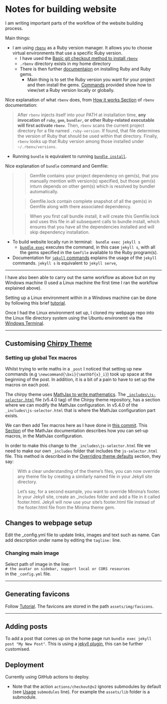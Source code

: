 # Notes for building website

I am writing important parts of the workflow of the website building process.  

Main things:
- I am using [`rbenv`](https://github.com/rbenv/rbenv#seamlessly-manage-your-apps-ruby-environment-with-rbenv) as a Ruby version manager. It allows you to choose virtual environments that use a specific Ruby version.
  - I have used the [Basic git checkout method to install `rbenv`](https://github.com/rbenv/rbenv#basic-git-checkout)
  - `.rbenv` directory exists in my home directory
  - There is then further [documentaion](https://github.com/rbenv/rbenv#installing-ruby-versions) on installing Ruby and Ruby gems.
    - Main thing is to set the Ruby version you want for your project and then install the gems. [Commands](https://github.com/rbenv/rbenv#command-reference) provided show how to view/set a Ruby version locally or globally.

Nice explanation of what `rbenv` does, from [How it works Section](https://github.com/rbenv/rbenv#how-it-works) of `rbenv` documentation:
> After `rbenv` injects itself into your PATH at installation time, **any invocation of `ruby`, `gem`, `bundler`, or other Ruby-related executable will first activate `rbenv`**. Then, `rbenv` scans the current project directory for a file named `.ruby-version`. If found, that file determines the version of Ruby that should be used within that directory. Finally, `rbenv` looks up that Ruby version among those installed under `~/.rbenv/versions`.     

- Running `bundle` is equivalent to running [`bundle install`](https://bundler.io/v2.4/man/bundle-install.1.html#DESCRIPTION).

Nice explanation of `bundle` command and Gemfile:

>>Gemfile contains your project dependency on gem(s), that you manually mention with version(s) specified, but those gem(s) inturn depends on other gem(s) which is resolved by bundler automatically.
>
>>Gemfile.lock contain complete snapshot of all the gem(s) in Gemfile along with there associated dependency.
>
>>When you first call bundle install, it will create this Gemfile.lock and uses this file in all subsequent calls to bundle install, which ensures that you have all the dependencies installed and will skip dependency installation.

- To build website locally run in terminal: ` bundle exec jekyll s`
  - [`bundle exec`](https://bundler.io/v2.4/man/bundle-exec.1.html) executes the command, in this case `jekyll s`, with all the gems specified in the `Gemfile` available to the Ruby program(s).
- Documentation for [`jekyll` commands](https://jekyllrb.com/docs/usage/) explains the usage of the `jekyll` commands. `jekyll s` is equivalent to `jekyll serve`,
***

I have also been able to carry out the same workflow as above but on my Windows machine (I used a Linux machine the first time I ran the workflow explained above).

Setting up a Linux environment within in a Windows machine can be done by following this brief [tutorial](https://developer.zendesk.com/documentation/developer-tools/getting-started/setting-up-your-development-environment/#setting-up-a-windows-development-environment).

Once I had the Linux environment set up, I cloned my webpage repo into the Linux file directory system using the Ubuntu environemt via the [Windows Terminal](https://apps.microsoft.com/store/detail/windows-terminal/9N0DX20HK701?hl=en-gb&gl=gb&rtc=1).

***

## Customising [Chirpy Theme](https://github.com/cotes2020/jekyll-theme-chirpy)

### Setting up global Tex macros

Whilst trying to write maths in a `_post` I noticed that setting up new commands (e.g `\newcommand{\bxi}{\mathbf{x}_i}`) took up space at the beginning of the post. In addition, it is a bit of a pain to have to set up the  macros on each post.

The chirpy theme uses [MathJax to write mathematics](https://chirpy.cotes.page/posts/text-and-typography/#mathematics). The [`_includes\js-selector.html`](https://github.com/cotes2020/jekyll-theme-chirpy/blob/v5.4.0/_includes/js-selector.html) file (v5.4.0 tag) of the Chirpy theme repository, has a section where we can modify the MathJax configuration. In v5.4.0 of the `_includes\js-selector.html` that is where the MathJax configuration part exists.

We can then add Tex macros here as I have done in [this commit](https://github.com/DylanDijk/dylandijk.github.io/commit/58024f9210da578df678985054f04958b88ac479). This [Section](https://docs.mathjax.org/en/latest/input/tex/extensions/configmacros.html#configmacros-options) of the MathJax documentation describes how you can set-up macros, in the MathJax configuration.

In order to make this change to the `_includes\js-selector.html` file we need to make our own `_includes` folder that includes the `js-selector.html` file. This method is described in the [Overriding theme defaults](https://jekyllrb.com/docs/themes/#overriding-theme-defaults) section, they say:

> With a clear understanding of the theme’s files, you can now override any theme file by creating a similarly named file in your Jekyll site directory.
>
>Let’s say, for a second example, you want to override Minima’s footer. In your Jekyll site, create an _includes folder and add a file in it called footer.html. Jekyll will now use your site’s footer.html file instead of the footer.html file from the Minima theme gem.

## Changes to webpage setup

Edit the _config.yml file to update links, images and text such as name.
Can add description under name by editing the `tagline:` line.

### Changing main image
Select path of image in the line:  
`# the avatar on sidebar, support local or CORS resources`  
in the `_config.yml` file.

***

## Generating favicons
Follow [Tutorial](https://chirpy.cotes.page/posts/customize-the-favicon/). The favicons are stored in the path `assets/img/favicons`.

***

## Adding posts

To add a post that comes up on the home page run `bundle exec jekyll post "My New Post"`.
This is using a [jekyll plugin](https://github.com/jekyll/jekyll-compose), this can be further customised.



## Deployment

Currently using GitHub actions to deploy.
 - Note that the action `actions/checkout@v2` ignores submodules by default (see [Usage](https://github.com/actions/checkout/tree/v2#usage) `submodules` line). For example the `assets/lib` folder is a submodule.
